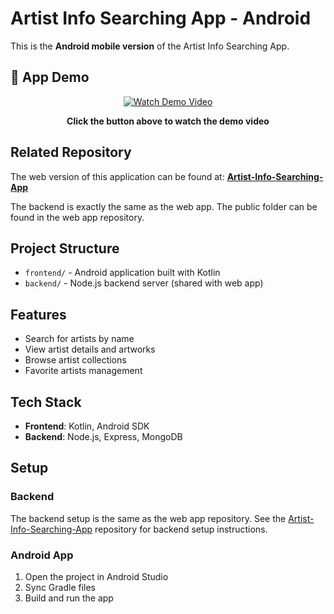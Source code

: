 # Artist Info Searching App - Android

This is the **Android mobile version** of the Artist Info Searching App.

## 📱 App Demo

<div align="center">

[![Watch Demo Video](https://img.shields.io/badge/▶️-Watch%20App%20Demo%20Video-FF0000?style=for-the-badge&logo=youtube&logoColor=white)](https://github.com/Yumejichi/Artist-Info-Searching-App-Android/raw/main/assets/app-demo.mov)

**Click the button above to watch the demo video**

</div>

## Related Repository

The web version of this application can be found at: **[Artist-Info-Searching-App](https://github.com/Yumejichi/Artist-Info-Searching-App)**

The backend is exactly the same as the web app. The public folder can be found in the web app repository.

## Project Structure

- `frontend/` - Android application built with Kotlin
- `backend/` - Node.js backend server (shared with web app)

## Features

- Search for artists by name
- View artist details and artworks
- Browse artist collections
- Favorite artists management

## Tech Stack

- **Frontend**: Kotlin, Android SDK
- **Backend**: Node.js, Express, MongoDB

## Setup

### Backend
The backend setup is the same as the web app repository. See the [Artist-Info-Searching-App](https://github.com/fujitayumejitsu/Artist-Info-Searching-App) repository for backend setup instructions.

### Android App
1. Open the project in Android Studio
2. Sync Gradle files
3. Build and run the app
